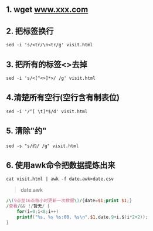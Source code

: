 ## 1. wget www.xxx.com 
## 2. 把<tr>标签换行
```shell
sed -i 's/<tr/\n<tr/g' visit.html
```
## 3. 把所有的标签<>去掉
```shell
sed -i 's/<[^<>]*>/ /g' visit.html
```
## 4.清楚所有空行(空行含有制表位)
```shell
sed -i '/^[ \t]*$/d' visit.html
```
## 5. 清除"约"
```shell
sed -s "s/约/ /g" visit.html
```
## 6. 使用awk命令把数据提炼出来
```shell
cat visit.html | awk -f date.awk>date.csv
```
> date.awk
```awk
/\(9点至16点每小时更新一次数据\)/{date=$1;print $1;}
/查看/&& !/暂无/ {
	for(i=0;i<8;i++)
	printf("%s, %s %s:00, %s\n",$1,date,9+i,$(i*2+2));
}
```
